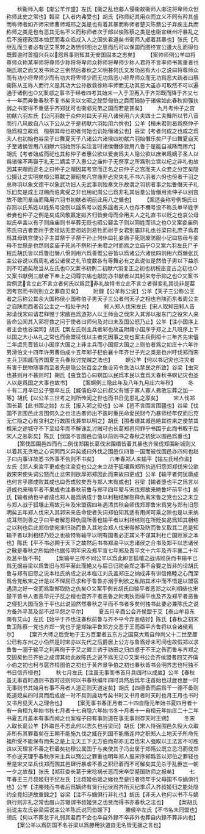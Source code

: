 <!-- { "loadSidebar": true } -->
　　秋衞师入郕【郕公羊作盛】左氏【衞之乱也郕人侵衞故衞师入郕注将卑师众但称师此史之常也】糓梁【入者内弗受也】胡氏【称师纪其用众而立义不同有矜其盛而称师者如齐师宋师曹师城邢之类是也有着其暴而称师者楚灭陈蔡公子弃疾主兵而称师之类是也有恶其无名不义而称师者次于郎以俟陈蔡之类是也衞宣继州吁暴乱之后不施德政固本恤民而毒众临戎入人之国失君道矣书衞师入郕着其暴也】张氏【凡继乱而立者必有惩艾革弊之政愤悱图治之思而后可以保国而图终宣公遭大乱而得位既葬逾时首擅兴兵以怨爲事则知其无安国固本之志矣】
　　【案帅师例公羊曰将尊师众称某率师将尊师少称将将卑师众称师将卑师少称人君将不言率师书其重者也胡氏取之而又发书师之三例然后春秋之义明甚何氏又发功恶有大小之说曰将尊师众而有功小将卑师少而有功大将卑师少而无功爲恶小将卑师众而无功爲恶大疏者曰蔡衞陈从王称人而行义是其功大公孙敖救徐称率师而无功其恶大虽亦可取然不可以遍通于诸例也○又案郕之事书于经者四考其始末一入于卫再入于齐郑既而降于齐又七十一年而奔鲁春秋不复书矣夫以文昭之懿受甸伯之爵而廹胁于诸侯如此春秋抑强扶弱之书安得不重感乎齐郑犹可也衞郕兄弟之国而若是甚矣】
　　九月考仲子之宫初献六羽左氏【公问羽数于众仲对曰天子用八诸侯用六大夫四士二夫舞所以节八音而行八风故自八以下公从之于是初献六羽始用六佾也】公羊【桓未君则曷爲祭仲子隐爲桓立故爲　桓祭其母也初者何始也讥始僭诸公也】谷梁【考者何成之也成之爲夫人也初始也谷梁子曰舞夏天子八诸公六诸侯四初献六羽始僭乐矣尸子曰舞夏自天子至诸侯皆用八初献六羽始厉乐矣注言时诸侯僭侈皆用八鲁于是能自减降而用六】胡氏【考者始成而祀也其称仲子者惠公欲以爱妾爲夫人隐公欲以庶弟爲嫡子圣人以爲诸侯不再娶于礼无二嫡孟子入惠公之庙仲子无祭享之所爲别立宫以杞之非礼也故因其来赗而正名之曰仲子之赗因其考宫而正名之曰仲子之宫而夫人众妾之分定矣隐公摄让之实明矣桓公篡弑之罪昭矣凡宫庙非忐灾失礼不书六羽者六佾也佾者干羽之总称羽以象文德干以象武功妇人无武事则独奏文乐故谓之羽初者事之始鲁僭天子礼乐旧矣是成王过赐而伯禽受之非也用祀周公已爲非礼其后羣公皆僭用焉仲子以别宫故不敢同羣庙而降用六羽书初献者明前此用八之僭也】
　　【案适妾称号例胡氏曰存则以氏系姓以姓系号没则以諡系号以姓系諡者夫人也存不穪号没不称氏单举姓字者妾也仲子之例是矣成风敬嬴定姒齐归皆妾母而全用夫人之礼直书以贬之也哀公母姒氏卒盖以有子则庙庙则书卒葬无贬也昭公娶孟子则以同姓而讳之也○又案妾庙例陈氏曰古者妾祔于妾祖姑无妾祖姑则易牲而祔于女君别庙非礼也谷梁曰礼庶子爲君爲其母筑宫使公子主其祭于子祭于孙止何休曰礼妾庙子死则废防服小记曰慈母与妾母不世祭是也然则妾庙子死尚不祭矧子未君之时而爲之立庙乎○又案六羽左氏尸子程氏胡氏皆以爲鲁旧僭八佾则用六爲善惟公谷皆以爲诸公六诸侯四则用六爲僭张氏主公谷说以爲周礼诸公诸侯之礼节度数各有等舞必有之此说似是然伯子男以下益杀则不可通矣故当从左氏也○又案书初例二初献六羽复正之初也初税亩变古之初也○又案书献例三献者下奉上之词尊宗庙也献防亦书献者以其躬来夸示抑之也○又案书宫例武言立此不言立者何氏以爲武非礼故特书立此不言立者得变礼其说非是葢因考宫而书则别立之罪自见矣】
　　附録【公羊称公说】公羊【天子三公称公王者之后称公其余大国称侯小国称伯子男天子三公者何天子之相也自陕而东者周公主之自陕而西者召公主之一相处乎内】
　　邾人郑人伐宋左氏【宋人取邾田邾人告郑请伐宋曰请君释憾于宋敝邑爲道郑人以王师会之伐宋入其郛以报东门之役宋人来告命公闻其入郛将救之问于使者曰师何及对曰未及国公怒乃止】公羊【注小国序上者主会也谷梁同】胡氏【案左氏则主兵者邾也故虽附庸小国序乎郑之上凡班序上下以国之大小从礼之常也而会盟征伐以主者先因事之变也案主兵例桓十三年齐先宋僖二年虞先晋皆以小国序大国之上非主兵而小国叙大国之上则伯者爲之如庄十六年许男滑伯文十四年许男曹伯成十五年邾子杞伯襄十年齐世子光之类是也州吁伐郑而宋主兵卫围戚而齐国夏主兵春秋讨党贼之法也】
　　螟公羊【何以书记灾也注灾者有害于民物随事而至者先是隐公张百金之鱼设苛令急法以禁民之所致】谷梁【虫灾也甚则月不甚则时】胡氏【虫食苗心曰螟国以民爲本民以食爲天春秋书螟记灾也圣人以是爲国之大事也故书】
　　【案螟例三隐此年及八年九月庄六年秋】
　　冬十有二月辛巳公子彄卒左氏【臧僖伯卒公曰叔父有憾于寡人寡人弗敢忘葬之加一等】胡氏【以公羊三世考之则所传闻之世也而书日见恩礼之厚矣】
　　宋人伐郑围长葛【此书围之始】左氏【报入郛之役也】公羊【邑不言围言围疆也】谷梁【伐国不言围邑此言围何久之也注古者师出不逾时重民命爱民财今乃暴师经年仅而后克无仁隐之心有贪利之行故围伐兼举以明之】胡氏【围者缳其城邑絶其徃来之使禁其樵采之途城守不下至经年而不解诛乱讨贼可也长葛郑邑何罪乎书围于此而书取于后宋人之恶彰矣】陈氏【伐国不言围邑自僖以前则书之春秋之初犹以围邑爲重也】
　　【案伐国围邑四而有二例伐郑围长葛伐宋围缗皆着其暴也齐侯伐郑围新城则又以着其无贪地之心词同而义异矣或曰外伐之围邑仅四鲁一国而被伐围邑亦四何也赵子曰内事详故悉书外事不告则不书矣】
　　六年春郑人来输平【输左氏经作渝】左氏【郑人来渝平更成也注渝变也公之未立战于狐壤爲郑所执逃归怨郑郑伐宋公欲救宋宋使失词公怒而止忿宋则欲厚郑郑因此而来故曰更成】公羊【输平者何犹隳成也何言乎隳成败其成也曰吾成败矣吾与郑人末有成也】谷梁【输者堕也平之爲言以道成也来输平者不果成也注春秋前鲁与郑平四年翚与宋伐郑故来絶鲁坏前平也】胡氏【输者纳也平者成也郑人曷爲纳成于鲁以利相结解怨释仇离宋鲁之党也公之未立与郑人战于狐壤止焉故元年及宋盟宿四年遇清其秋会师伐郑即鲁宋爲党与郑有旧怨明矣五年郑人伐宋入其郛宋来告命使者失词郑伯知其适有用间可乘之隙也是以来纳成耳然则善之乎曰平者解怨释仇固所善也输平者以利相结则在所贬矣曷爲知其相结之以利也后此郑伯使宛来归祊而鲁入其地会郑人伐宋得郜及防而鲁又取其二邑是知输平者以利相结乃贬之也故特称输平以明有国者必正其义不谋其利杜亡国败家之本也】陈氏【平不书必闗于天下之故然后书书郑渝平以志诸侯之合书及郑平以志诸侯之散是春秋之所始终也据传明年宋及郑平宣七年郑及晋平文十六年及齐平襄二十年及莒平皆不书】
　　【案输平三传不同公羊以爲此即言狐壤之战讳败获而书输平已爲无据谷梁以爲鲁旧与郑平至此而絶又与后日归祊会郑之事不合要之皆非的论胡氏鲁与郑有旧怨之说本杜氏纳成之说本临江刘氏盖郑庄之纳成非有讲信脩睦之心而深爲合党敌宋之计是以不惮屈已求和于鲁鲁亦溺于利欲之私陷其术中而不悟是以盟宿遇清之好一变而爲取郜取防之仇矣○又案平例五胡氏曰输平者恶郑之以利相结也宋楚平皆书人者恶华元子反之檀也暨齐平者恶鲁之附夷狄而得平也及齐及郑平者恶鲁之侵犯大国而急于平也此说固然然春秋之平而不书者多矣何独书此要必兼陈氏之说方备外平莒及郯不过平怨之平尔】
　　夏五月辛酉公会齐侯盟于艾【泰山牟县东南有艾山】左氏【始平于齐也注春秋前鲁与齐不平今弃恶结好】陈氏【春秋之初宋鲁卫陈蔡一党也齐郑一党也于是郑始平鲁郑方交恶于王而亟平齐鲁将以合诸侯焉尔】
　　【案齐大师之后受地于王方百里者五东方之国莫大焉自帅尚父十二世至厘公已称东州之小伯然是时宋亦以先代之后爵居上公方与鲁爲好未可间也故假郑以求鲁鲁一溺于输平之利再徇于于艾之盟三诱于祊田之归四惑于不王之告而鲁与齐郑之交固矣他日齐伯之成谓其始此故陈氏之说不爲无见○又案书公会齐侯盟者四艾齐僖小伯之初也柯与扈齐桓图伯之初也于黄齐景争伯之初也春秋皆书会明齐志也柯独不书日信齐桓也】
　　秋七月左氏【注虽无事而书首月具四时以成嵗】公羊【春秋虽无事首时遇则书首时过则何以书春秋编年四时具然后爲年注首始也过歴也歴一时无事则书其始月有事不月者人道正则天道定矣】胡氏【四德备而后爲干一德不备则乾道熄矣四时具而后成嵗一时不具则歳功亏矣书时又书月者时天时也月王月也书时又书月见天人之理合也】
　　【案无事书春正月者二十四自隐元年始书夏四月者十有一自桓九年始书秋七月者十七自隐六年始书冬十月者十一自桓元年始庄二十二年书夏五月盖本有事而阙之也案程子曰有事则道在事无事则存天时王朔】
　　冬宋人取长葛公羊【外取邑不志此何以志久也谷梁同】胡氏【宋人恃强围邑久役大众取非所有其罪着矣在王朝不能施九伐之威在列国不能脩连帅之职郑人土地天子所命先祖所受不能保有而失之是上无天王下无方伯而郑亦无君也宋人强取以王法言不可胜诛以天理言不善之积着矣初穆公属国于与夷使其子冯出居于郑殇公既立忌冯而伐郑不亦逆天理乎春秋序宋主兵以殇公之罪重也明年郑人报宋序邾爲首以郑伯之罪轻也至是宋又举兵伐郑而围其邑肆行暴虐不善之积已着而不可解矣其见杀于乱臣岂一朝一夕之故哉】张氏【郑荘委长葛于宋稔祸长恶而宋卒受蹙国防师之报矣】
　　七年春王三月叔姬归于纪左氏【注叔姬伯姬之娣也至是归者待年于父母国不与嫡俱行也】公羊【注媵贱而书者后爲嫡终有贤行纪侯爲齐所灭纪季以入齐叔姬归之能处隐约全竟妇道故重録之】谷梁【注不与嫡俱行非礼也】胡氏【非夫人也何以书不与嫡俱行则非礼之常也眉山苏辙谓书叔姬贤之也贤而得书亦春秋之法也】
　　【案胡氏前说主左氏谷梁后说主公羊陈氏说同伯姬下】
　　滕侯卒左氏【不书名未同盟也】胡氏【何以不葬怠于礼弱其君而不会也卒自外録不卒非外也葬自内録不葬非内也】
　　【案公羊以爲防国不名谷梁以爲滕用狄道自无名皆无据之言也】
